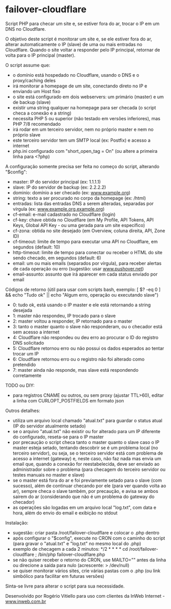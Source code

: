 # failover-cloudflare
Script PHP para checar um site e, se estiver fora do ar, trocar o IP em um DNS no Cloudflare.

O objetivo deste script é monitorar um site e, se ele estiver fora do ar, alterar automaticamente o IP (slave) de uma ou mais entradas no Cloudflare. Quando o site voltar a responder pelo IP principal, retornar de volta para o IP principal (master).

O script assume que:
- o domínio está hospedado no Cloudflare, usando o DNS e o proxy/caching deles
- irá monitorar a homepage de um site, conectando direto no IP e enviando um Host fixo
- o site está configurado em dois webservers: um primário (master) e um de backup (slave)
- existir uma string qualquer na homepage para ser checada (o script checa a conexão e a string)
- necessita PHP 5 ou superior (não testado em versões inferiores), mas PHP 7/8 recomendado
- irá rodar em um terceiro servidor, nem no próprio master e nem no próprio slave
- este terceiro servidor tem um SMTP local (ex: Postfix) e acesso a internet
- php.ini configurado com "short_open_tag = On" (ou altere a primeira linha para <?php)

A configuração somente precisa ser feita no começo do script, alterando "$config":
- master: IP do servidor principal (ex: 1.1.1.1)
- slave: IP do servidor de backup (ex: 2.2.2.2)
- dominio: domínio a ser checado (ex: www.example.org)
- string: texto a ser procurado no corpo da homepage (ex: /html)
- entradas: lista das entradas DNS a serem alteradas, separadas por vírgula (ex: www.example.org,example.org)
- cf-email: e-mail cadastrado no Cloudflare (login)
- cf-key: chave obtida no Cloudflare (em My Profile, API Tokens, API Keys, Global API Key - ou uma gerada para um site específico)
- cf-zona: obtida no site desejado (em Overview, coluna direita, API, Zone ID)
- cf-timeout: limite de tempo para executar uma API no Cloudflare, em segundos (default: 10)
- http-timeout: limite de tempo para conectar ou receber o HTML do site sendo checado, em segundos (default: 6)
- email: um ou mais emails (separados por vírgula), para receber alertas de cada operação ou erro (sugestão: usar www.pushover.net)
- email-assunto: assunto que irá aparecer em cada status enviado por email

Códigos de retorno (útil para usar com scripts bash, exemplo: [ $? -eq 0 ] && echo "Tudo ok" || echo "Algum erro, operação ou executando slave")
- 0: tudo ok, está usando o IP master e ele está retornando a string desejada
- 1: master não respondeu, IP trocado para o slave
- 2: master voltou a responder, IP retornado para o master
- 3: tanto o master quanto o slave não responderam, ou o checador está sem acesso a internet
- 4: Cloudflare não respondeu ou deu erro ao procurar o ID do registro DNS solicitado
- 5: Cloudflare retornou erro ou não possui os dados esperados ao tentar trocar um IP
- 6: Cloudflare retornou erro ou o registro não foi alterado como pretendido
- 7: master ainda não responde, mas slave está respondendo corretamente

TODO ou DIY:
- para registros CNAME ou outros, ou sem proxy (ajustar TTL>60), editar a linha com CURLOPT_POSTFIELDS em formato json

Outros detalhes:
- utiliza um arquivo local chamado "atual.txt" para guardar o status atual (IP do servidor atualmente setado)
- se o arquivo "atual.txt" não existir ou for alterado para um IP diferente do configurado, reseta-se para o IP master
- por precaução o script checa tanto o master quanto o slave caso o IP master esteja setado, tentando descobrir se é um problema local (no terceiro servidor), ou seja, se o terceiro servidor está com problema de acesso a internet (gateway) e, neste caso, não faz nada mas envia um email que, quando a conexão for reestabelecida, deve ser enviado ao administrador sobre o problema (para checagem do terceiro servidor ou testes manuais no master e slave)
- se o master está fora do ar e foi previamente setado para o slave (com sucesso), além de continuar checando por ele (para ver quando volta ao ar), sempre checa o slave também, por precaução, e avisa se ambos sairem do ar (considerando que não é um problema do gateway do checador)
- as operações são logadas em um arquivo local "log.txt", com data e hora, além do envio do email e exibição no stdout

Instalação:
- sugestão: criar pasta /root/failover-cloudflare e colocar o .php dentro
- após configurar o "$config", execute no CRON com o caminho do script (para gravar o "atual.txt" e "log.txt" no mesmo local do .php)
- exemplo de checagem a cada 2 minutos: */2 * * * * cd /root/failover-cloudflare ; /bin/php failover-cloudflare.php
- se não quiser receber o retorno do CRON, use MAILTO="" antes da linha ou direcione a saída para nulo (acrescente: > /dev/null)
- se quiser monitorar vários sites, crie várias pastas com o .php (ou link simbólico para facilitar em futuras versões)

Sinta-se livre para alterar o script para sua necessidade.

Desenvolvido por Rogério Vitiello para uso com clientes da InWeb Internet - www.inweb.com.br
